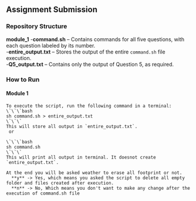 ## Assignment Submission  

### Repository Structure 
  **module_1**
    -**command.sh** – Contains commands for all five questions, with each question labeled by its number.  
    -**entire_output.txt** – Stores the output of the entire `command.sh` file execution.  
    -**Q5_output.txt** – Contains only the output of Question 5, as required.  

### How to Run  
  #### Module 1
    To execute the script, run the following command in a terminal:  
    \`\`\`bash
    sh command.sh > entire_output.txt
    \`\`\`
    This will store all output in `entire_output.txt`.  
     or

    \`\`\`bash
    sh command.sh
    \`\`\`
    This will print all output in terminal. It doesnot create `entire_output.txt`.  
    
    At the end you will be asked weather to erase all footprint or not. 
      **y** -> Yes, which means you asked the script to delete all empty folder and files created after execution.
      **n** -> No, Which means you don't want to make any change after the execution of command.sh file
      
